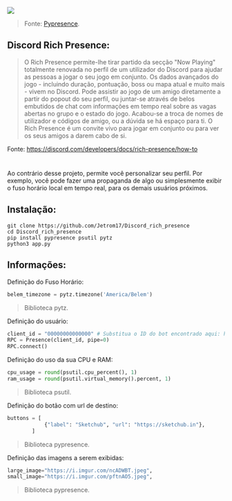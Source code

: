![](https://i.imgur.com/zIlTlab.png)
> Fonte: [Pypresence](https://qwertyquerty.github.io/pypresence/html/index.html).

## Discord Rich Presence:

> O Rich Presence permite-lhe tirar partido da secção "Now Playing" totalmente renovada no perfil de um utilizador do Discord para ajudar as pessoas a jogar o seu jogo em conjunto. Os dados avançados do jogo - incluindo duração, pontuação, boss ou mapa atual e muito mais - vivem no Discord. Pode assistir ao jogo de um amigo diretamente a partir do popout do seu perfil, ou juntar-se através de belos embutidos de chat com informações em tempo real sobre as vagas abertas no grupo e o estado do jogo. Acabou-se a troca de nomes de utilizador e códigos de amigo, ou a dúvida se há espaço para ti. O Rich Presence é um convite vivo para jogar em conjunto ou para ver os seus amigos a darem cabo de si.

Fonte: https://discord.com/developers/docs/rich-presence/how-to

#

Ao contrário desse projeto, permite você personalizar seu perfil. Por exemplo, você pode fazer uma propaganda de algo ou simplesmente exibir o fuso horário local em tempo real, para os demais usuários próximos.

## Instalação:

```
git clone https://github.com/Jetrom17/Discord_rich_presence
cd Discord_rich_presence
pip install pypresence psutil pytz
python3 app.py
```

## Informações:

Definição do Fuso Horário:
```py
belem_timezone = pytz.timezone('America/Belem')
```
> Biblioteca pytz.

Definição do usuário:
```py
client_id = "00000000000000" # Substitua o ID do bot encontrado aqui: https://discord.com/developers/applications
RPC = Presence(client_id, pipe=0)
RPC.connect()
```

Definição do uso da sua CPU e RAM:

```py
cpu_usage = round(psutil.cpu_percent(), 1)
ram_usage = round(psutil.virtual_memory().percent, 1)
```
> Biblioteca psutil.

Definição do botão com url de destino:

```py
buttons = [
            {"label": "Sketchub", "url": "https://sketchub.in"},
        ]
```
> Biblioteca pypresence.

Definição das imagens a serem exibidas:

```py
large_image="https://i.imgur.com/ncADWBT.jpeg",
small_image="https://i.imgur.com/pftnAO5.jpeg",
```

> Biblioteca pypresence.
